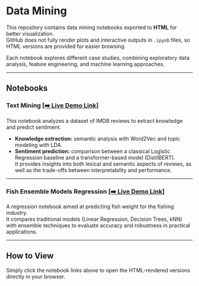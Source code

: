 # Data Mining

This repository contains data mining notebooks exported to **HTML** for better visualization.  
GitHub does not fully render plots and interactive outputs in `.ipynb` files, so HTML versions are provided for easier browsing.  

Each notebook explores different case studies, combining exploratory data analysis, feature engineering, and machine learning approaches.  

---

## Notebooks

### Text Mining [[➡️ Live Demo Link]](https://github.com/your-username/data-mining/blob/main/text-mining.html)  
This notebook analyzes a dataset of IMDB reviews to extract knowledge and predict sentiment.  
- **Knowledge extraction:** semantic analysis with Word2Vec and topic modeling with LDA.  
- **Sentiment prediction:** comparison between a classical Logistic Regression baseline and a transformer-based model (DistilBERT).  
It provides insights into both lexical and semantic aspects of reviews, as well as the trade-offs between interpretability and performance.  

---

### Fish Ensemble Models Regression [[➡️ Live Demo Link]](https://github.com/your-username/data-mining/blob/main/fish-ensemble-models-regression.html)  
A regression notebook aimed at predicting fish weight for the fishing industry.  
It compares traditional models (Linear Regression, Decision Trees, kNN) with ensemble techniques to evaluate accuracy and robustness in practical applications.  

---

## How to View
Simply click the notebook links above to open the HTML-rendered versions directly in your browser.
